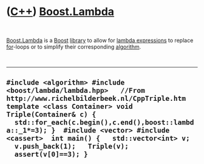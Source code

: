 



 

 

 

 

 

([C++](Cpp.htm)) [Boost.Lambda](CppBoostLambda.htm)
===================================================

 

[Boost.Lambda](CppBoostLambda.htm) is a [Boost](CppBoost.htm)
[library](CppLibrary.htm) to allow for [lambda
expressions](CppLambdaExpression.htm) to replace [for](CppFor.htm)-loops
or to simplify their corresponding [algorithm](CppAlgorithm.htm).

 

  -------------------------------------------------------------------------------------------------------------------------------------------------------------------------------------------------------------------------------------------------------------------------------------------------------------------------------------------------------------------
  ` #include <algorithm> #include <boost/lambda/lambda.hpp>   //From http://www.richelbilderbeek.nl/CppTriple.htm template <class Container> void Triple(Container& c) {   std::for_each(c.begin(),c.end(),boost::lambda::_1*=3); }  #include <vector> #include <cassert>  int main() {   std::vector<int> v;   v.push_back(1);   Triple(v);   assert(v[0]==3); } `
  -------------------------------------------------------------------------------------------------------------------------------------------------------------------------------------------------------------------------------------------------------------------------------------------------------------------------------------------------------------------

 

 

 

 

 





 



